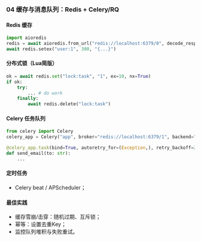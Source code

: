 ### 04 缓存与消息队列：Redis + Celery/RQ

#### Redis 缓存
```python
import aioredis
redis = await aioredis.from_url("redis://localhost:6379/0", decode_responses=True)
await redis.setex("user:1", 300, "{...}")
```

#### 分布式锁（Lua简版）
```python
ok = await redis.set("lock:task", "1", ex=10, nx=True)
if ok:
    try:
        ... # do work
    finally:
        await redis.delete("lock:task")
```

#### Celery 任务队列
```python
from celery import Celery
celery_app = Celery("app", broker="redis://localhost:6379/1", backend="redis://localhost:6379/2")

@celery_app.task(bind=True, autoretry_for=(Exception,), retry_backoff=2, max_retries=5)
def send_email(to: str):
    ...
```

#### 定时任务
- Celery beat / APScheduler；

#### 最佳实践
- 缓存雪崩/击穿：随机过期、互斥锁；
- 幂等：设置去重Key；
- 监控队列堆积与失败重试。


